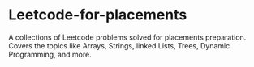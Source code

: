 # Leetcode-for-placements
A collections of Leetcode problems solved for placements preparation. Covers the topics like Arrays, Strings, linked Lists, Trees, Dynamic Programming, and more.
